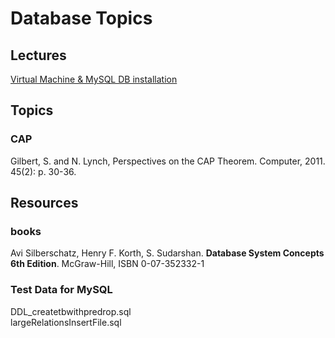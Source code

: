 # Database Topics

## Lectures

[Virtual Machine & MySQL DB installation](./docs/DbSystemLabEnvForMysql.pdf)

## Topics

### CAP
Gilbert, S. and N. Lynch, Perspectives on the CAP Theorem. Computer, 2011. 45(2): p. 30-36.


## Resources

### books

Avi Silberschatz, Henry F. Korth, S. Sudarshan. **Database System Concepts 6th Edition**. McGraw-Hill, ISBN 0-07-352332-1


### Test Data for MySQL
DDL_createtbwithpredrop.sql<br/>
largeRelationsInsertFile.sql